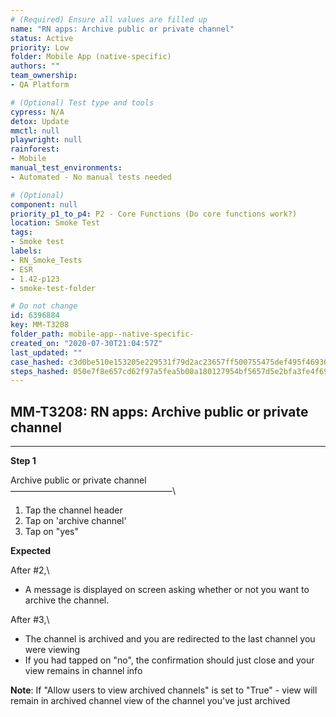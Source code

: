 ```yaml
---
# (Required) Ensure all values are filled up
name: "RN apps: Archive public or private channel"
status: Active
priority: Low
folder: Mobile App (native-specific)
authors: ""
team_ownership: 
- QA Platform

# (Optional) Test type and tools
cypress: N/A
detox: Update
mmctl: null
playwright: null
rainforest: 
- Mobile
manual_test_environments: 
- Automated - No manual tests needed

# (Optional)
component: null
priority_p1_to_p4: P2 - Core Functions (Do core functions work?)
location: Smoke Test
tags: 
- Smoke test
labels: 
- RN_Smoke_Tests
- ESR
- 1.42-p123
- smoke-test-folder

# Do not change
id: 6396884
key: MM-T3208
folder_path: mobile-app--native-specific-
created_on: "2020-07-30T21:04:57Z"
last_updated: ""
case_hashed: c3d0be510e153205e229531f79d2ac23657ff500755475def495f46936505c2dd523b9703f51e607c5fd0f1352f080a2
steps_hashed: 050e7f8e657cd62f97a5fea5b00a180127954bf5657d5e2bfa3fe4f69c16ae0e06dc193a9991bd08870f3575693d1257
---
```


## MM-T3208: RN apps: Archive public or private channel

---

**Step 1**

Archive public or private channel\
–––––––––––––––––––––––––––––––––––––\\

1. Tap the channel header
2. Tap on 'archive channel'
3. Tap on "yes"

**Expected**

After #2,\\

- A message is displayed on screen asking whether or not you want to archive the channel.

After #3,\\

- The channel is archived and you are redirected to the last channel you were viewing
- If you had tapped on "no", the confirmation should just close and your view remains in channel info

**Note**: If "Allow users to view archived channels" is set to "True" - view will remain in archived channel view of the channel you've just archived
